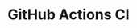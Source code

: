 # GitHub Actions CI






















































































































































































































